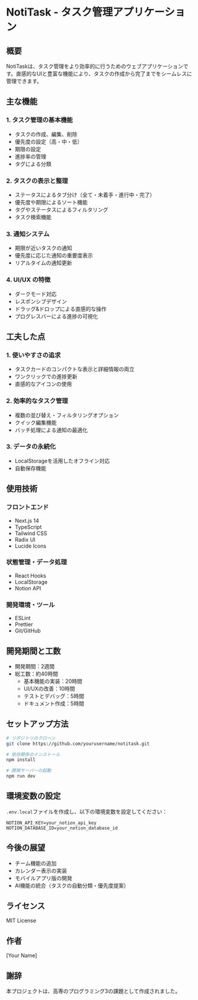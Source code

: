 # NotiTask - タスク管理アプリケーション

## 概要

NotiTaskは、タスク管理をより効率的に行うためのウェブアプリケーションです。直感的なUIと豊富な機能により、タスクの作成から完了までをシームレスに管理できます。

## 主な機能

### 1. タスク管理の基本機能
- タスクの作成、編集、削除
- 優先度の設定（高・中・低）
- 期限の設定
- 進捗率の管理
- タグによる分類

### 2. タスクの表示と整理
- ステータスによるタブ分け（全て・未着手・進行中・完了）
- 優先度や期限によるソート機能
- タグやステータスによるフィルタリング
- タスク検索機能

### 3. 通知システム
- 期限が近いタスクの通知
- 優先度に応じた通知の重要度表示
- リアルタイムの通知更新

### 4. UI/UX の特徴
- ダークモード対応
- レスポンシブデザイン
- ドラッグ&ドロップによる直感的な操作
- プログレスバーによる進捗の可視化

## 工夫した点

### 1. 使いやすさの追求
- タスクカードのコンパクトな表示と詳細情報の両立
- ワンクリックでの進捗更新
- 直感的なアイコンの使用

### 2. 効率的なタスク管理
- 複数の並び替え・フィルタリングオプション
- クイック編集機能
- バッチ処理による通知の最適化

### 3. データの永続化
- LocalStorageを活用したオフライン対応
- 自動保存機能

## 使用技術

### フロントエンド
- Next.js 14
- TypeScript
- Tailwind CSS
- Radix UI
- Lucide Icons

### 状態管理・データ処理
- React Hooks
- LocalStorage
- Notion API

### 開発環境・ツール
- ESLint
- Prettier
- Git/GitHub

## 開発期間と工数
- 開発期間：2週間
- 総工数：約40時間
  - 基本機能の実装：20時間
  - UI/UXの改善：10時間
  - テストとデバッグ：5時間
  - ドキュメント作成：5時間

## セットアップ方法

```bash
# リポジトリのクローン
git clone https://github.com/yourusername/notitask.git

# 依存関係のインストール
npm install

# 開発サーバーの起動
npm run dev
```

## 環境変数の設定
`.env.local`ファイルを作成し、以下の環境変数を設定してください：

```env
NOTION_API_KEY=your_notion_api_key
NOTION_DATABASE_ID=your_notion_database_id
```

## 今後の展望

- チーム機能の追加
- カレンダー表示の実装
- モバイルアプリ版の開発
- AI機能の統合（タスクの自動分類・優先度提案）

## ライセンス
MIT License

## 作者
[Your Name]

## 謝辞
本プロジェクトは、高専のプログラミング3の課題として作成されました。
